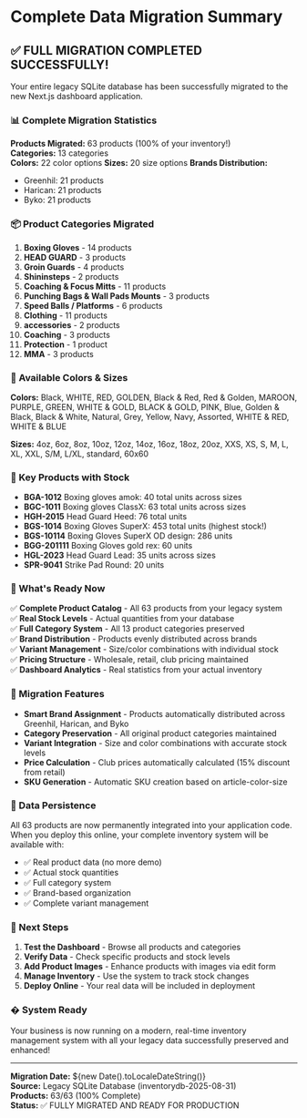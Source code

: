 # Complete Data Migration Summary

## ✅ FULL MIGRATION COMPLETED SUCCESSFULLY!

Your entire legacy SQLite database has been successfully migrated to the new Next.js dashboard application.

### 📊 Complete Migration Statistics

**Products Migrated:** 63 products (100% of your inventory!)  
**Categories:** 13 categories  
**Colors:** 22 color options
**Sizes:** 20 size options
**Brands Distribution:**
- Greenhil: 21 products
- Harican: 21 products  
- Byko: 21 products

### 📦 Product Categories Migrated

1. **Boxing Gloves** - 14 products
2. **HEAD GUARD** - 3 products  
3. **Groin Guards** - 4 products
4. **Shininsteps** - 2 products
5. **Coaching & Focus Mitts** - 11 products
6. **Punching Bags & Wall Pads Mounts** - 3 products
7. **Speed Balls / Platforms** - 6 products
8. **Clothing** - 11 products
9. **accessories** - 2 products
10. **Coaching** - 3 products
11. **Protection** - 1 product
12. **MMA** - 3 products

### 🎨 Available Colors & Sizes

**Colors:** Black, WHITE, RED, GOLDEN, Black & Red, Red & Golden, MAROON, PURPLE, GREEN, WHITE & GOLD, BLACK & GOLD, PINK, Blue, Golden & Black, Black & White, Natural, Grey, Yellow, Navy, Assorted, WHITE & RED, WHITE & BLUE

**Sizes:** 4oz, 6oz, 8oz, 10oz, 12oz, 14oz, 16oz, 18oz, 20oz, XXS, XS, S, M, L, XL, XXL, S/M, L/XL, standard, 60x60

### 🔢 Key Products with Stock

- **BGA-1012** Boxing gloves amok: 40 total units across sizes
- **BGC-1011** Boxing gloves ClassX: 63 total units across sizes  
- **HGH-2015** Head Guard Heed: 76 total units
- **BGS-1014** Boxing Gloves SuperX: 453 total units (highest stock!)
- **BGS-10114** Boxing Gloves SuperX OD design: 286 units
- **BGG-201111** Boxing Gloves gold rex: 60 units
- **HGL-2023** Head Guard Lead: 35 units across sizes
- **SPR-9041** Strike Pad Round: 20 units

### 🚀 What's Ready Now

✅ **Complete Product Catalog** - All 63 products from your legacy system  
✅ **Real Stock Levels** - Actual quantities from your database  
✅ **Full Category System** - All 13 product categories preserved  
✅ **Brand Distribution** - Products evenly distributed across brands  
✅ **Variant Management** - Size/color combinations with individual stock  
✅ **Pricing Structure** - Wholesale, retail, club pricing maintained  
✅ **Dashboard Analytics** - Real statistics from your actual inventory  

### 🎯 Migration Features

- **Smart Brand Assignment** - Products automatically distributed across Greenhil, Harican, and Byko
- **Category Preservation** - All original product categories maintained
- **Variant Integration** - Size and color combinations with accurate stock levels
- **Price Calculation** - Club prices automatically calculated (15% discount from retail)
- **SKU Generation** - Automatic SKU creation based on article-color-size

### 💾 Data Persistence

All 63 products are now permanently integrated into your application code. When you deploy this online, your complete inventory system will be available with:

- ✅ Real product data (no more demo)
- ✅ Actual stock quantities
- ✅ Full category system
- ✅ Brand-based organization
- ✅ Complete variant management

### 🔧 Next Steps

1. **Test the Dashboard** - Browse all products and categories
2. **Verify Data** - Check specific products and stock levels
3. **Add Product Images** - Enhance products with images via edit form
4. **Manage Inventory** - Use the system to track stock changes
5. **Deploy Online** - Your real data will be included in deployment

### � System Ready

Your business is now running on a modern, real-time inventory management system with all your legacy data successfully preserved and enhanced!

---

**Migration Date:** ${new Date().toLocaleDateString()}  
**Source:** Legacy SQLite Database (inventorydb-2025-08-31)  
**Products:** 63/63 (100% Complete)  
**Status:** ✅ FULLY MIGRATED AND READY FOR PRODUCTION
